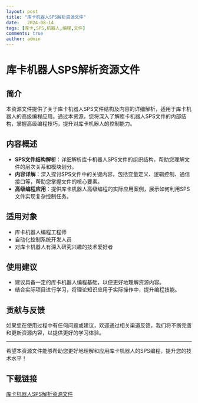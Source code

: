 ```yaml
---
layout: post
title: "库卡机器人SPS解析资源文件"
date:   2024-08-14
tags: [库卡,SPS,机器人,编程,文件]
comments: true
author: admin
---
```

# 库卡机器人SPS解析资源文件

## 简介
本资源文件提供了关于库卡机器人SPS文件结构及内容的详细解析，适用于库卡机器人的高级编程应用。通过本资源，您将深入了解库卡机器人SPS文件的内部结构，掌握高级编程技巧，提升对库卡机器人的控制能力。

## 内容概述
- **SPS文件结构解析**：详细解析库卡机器人SPS文件的组织结构，帮助您理解文件的层次关系和模块划分。
- **内容详解**：深入探讨SPS文件中的关键内容，包括变量定义、逻辑控制、通信接口等，帮助您掌握文件的核心要素。
- **高级编程应用**：提供库卡机器人高级编程的实际应用案例，展示如何利用SPS文件实现复杂控制任务。

## 适用对象
- 库卡机器人编程工程师
- 自动化控制系统开发人员
- 对库卡机器人有深入研究兴趣的技术爱好者

## 使用建议
- 建议具备一定的库卡机器人编程基础，以便更好地理解资源内容。
- 结合实际项目进行学习，将理论知识应用于实际操作中，提升编程技能。

## 贡献与反馈
如果您在使用过程中有任何问题或建议，欢迎通过相关渠道反馈，我们将不断完善和更新资源内容，以提供更好的学习体验。

---
希望本资源文件能够帮助您更好地理解和应用库卡机器人的SPS编程，提升您的技术水平！

## 下载链接

[库卡机器人SPS解析资源文件](https://pan.quark.cn/s/f50dad89cea0)